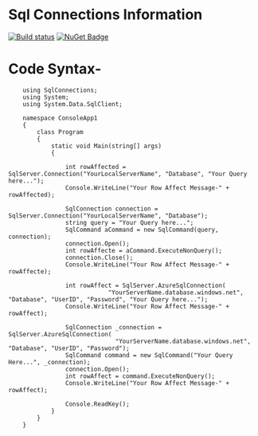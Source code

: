 # Sql Connections Information
[![Build status](https://ci.appveyor.com/api/projects/status/67ubhtmijuhyhq6q?svg=true)](https://ci.appveyor.com/project/eshohag/SqlServerConnections)
[![NuGet Badge](https://buildstats.info/nuget/SqlConnection)](https://www.nuget.org/packages/SqlConnection)

# Code Syntax-

        using SqlConnections;
        using System;
        using System.Data.SqlClient;

        namespace ConsoleApp1
        {
            class Program
            {
                static void Main(string[] args)
                {

                    int rowAffected = SqlServer.Connection("YourLocalServerName", "Database", "Your Query here...");
                    Console.WriteLine("Your Row Affect Message-" + rowAffected);

                    SqlConnection connection = SqlServer.Connection("YourLocalServerName", "Database");
                    string query = "Your Query here...";
                    SqlCommand aCommand = new SqlCommand(query, connection);
                    connection.Open();
                    int rowAffecte = aCommand.ExecuteNonQuery();
                    connection.Close();
                    Console.WriteLine("Your Row Affect Message-" + rowAffecte);

                    int rowAffect = SqlServer.AzureSqlConnection(
                                "YourServerName.database.windows.net", "Database", "UserID", "Password", "Your Query here...");
                    Console.WriteLine("Your Row Affect Message-" + rowAffect);

                    SqlConnection _connection = SqlServer.AzureSqlConnection(
                                  "YourServerName.database.windows.net", "Database", "UserID", "Password");
                    SqlCommand command = new SqlCommand("Your Query Here...", _connection);
                    connection.Open();
                    int rowAffect = command.ExecuteNonQuery();
                    Console.WriteLine("Your Row Affect Message-" + rowAffect);

                    Console.ReadKey();
                }
            }
        }
